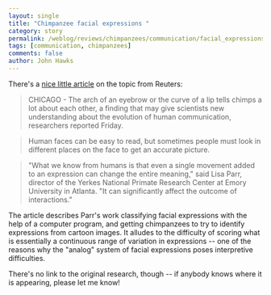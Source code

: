 ```yaml
---
layout: single 
title: "Chimpanzee facial expressions " 
category: story
permalink: /weblog/reviews/chimpanzees/communication/facial_expressions_parr_2007.html
tags: [communication, chimpanzees] 
comments: false 
author: John Hawks 
---
```



<p>
There's a <a href="http://www.msnbc.msn.com/id/17762480/">nice little article</a> on the topic from Reuters: 
</p>

<blockquote>CHICAGO - The arch of an eyebrow or the curve of a lip tells chimps a lot about each other, a finding that may give scientists new understanding about the evolution of human communication, researchers reported Friday.</blockquote>

<blockquote>Human faces can be easy to read, but sometimes people must look in different places on the face to get an accurate picture.</blockquote>

<blockquote>"What we know from humans is that even a single movement added to an expression can change the entire meaning," said Lisa Parr, director of the Yerkes National Primate Research Center at Emory University in Atlanta. "It can significantly affect the outcome of interactions."</blockquote>

<p>
The article describes Parr's work classifying facial expressions with the help of a computer program, and getting chimpanzees to try to identify expressions from cartoon images. It alludes to the difficulty of scoring what is essentially a continuous range of variation in expressions -- one of the reasons why the "analog" system of facial expressions poses interpretive difficulties. 
</p>

<p>
There's no link to the original research, though -- if anybody knows where it is appearing, please let me know!
</p>


